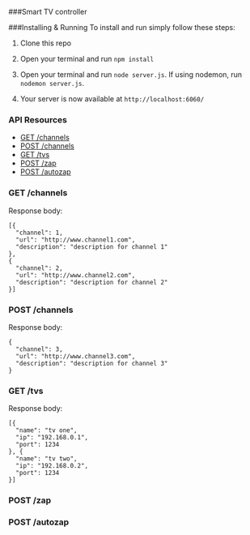 ###Smart TV controller

###Installing & Running
To install and run simply follow these steps:

1)  Clone this repo

2)  Open your terminal and run `npm install`

3)  Open your terminal and run `node server.js`. If using nodemon, run `nodemon server.js`.

4)  Your server is now available at `http://localhost:6060/`


### API Resources

  - [GET /channels](#get-channels)
  - [POST /channels](#post-channels)
  - [GET /tvs](#get-tvs)
  - [POST /zap](#post-zap)
  - [POST /autozap](#post-autozap)

### GET /channels

Response body:

    [{
      "channel": 1,
      "url": "http://www.channel1.com",
      "description": "description for channel 1"
    },
    {
      "channel": 2,
      "url": "http://www.channel2.com",
      "description": "description for channel 2"
    }]

### POST /channels

Response body:

    {
      "channel": 3,
      "url": "http://www.channel3.com",
      "description": "description for channel 3"
    }

### GET /tvs

Response body:

    [{
      "name": "tv one",
      "ip": "192.168.0.1",
      "port": 1234
    }, {
      "name": "tv two",
      "ip": "192.168.0.2",
      "port": 1234
    }]

### POST /zap

### POST /autozap
